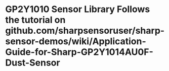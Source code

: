 GP2Y1010 Sensor Library
Follows the tutorial on github.com/sharpsensoruser/sharp-sensor-demos/wiki/Application-Guide-for-Sharp-GP2Y1014AU0F-Dust-Sensor
=========================


